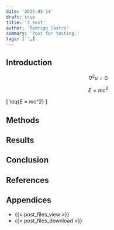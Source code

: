```yaml
---
date: '2025-05-14'
draft: true
title: '3_test'
author: 'Rodrigo Castro'
summary: 'Post for testing.'
tags: ['',]
---
```


## Introduction

$$ \begin{equation} \nabla^2 u = 0 \end{equation} $$

$$\begin{equation}
E = mc^2
\end{equation}$$

\[ \eq{E = mc^2} \]

## Methods


## Results


## Conclusion


## References


## Appendices
* {{< post_files_view >}}
* {{< post_files_download >}}

<!--Links-->
[Python]: https://www.python.org/
